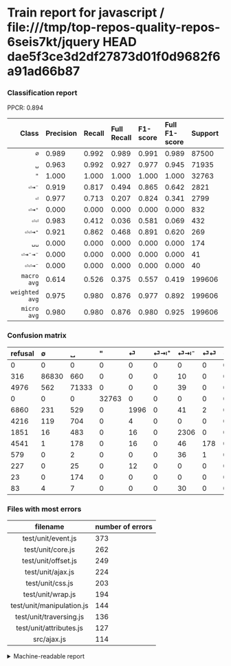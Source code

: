 # Train report for javascript / file:///tmp/top-repos-quality-repos-6seis7kt/jquery HEAD dae5f3ce3d2df27873d01f0d9682f6a91ad66b87

### Classification report

PPCR: 0.894

| Class | Precision | Recall | Full Recall | F1-score | Full F1-score | Support | Full Support | PPCR |
|------:|:----------|:-------|:------------|:---------|:---------|:--------|:-------------|:-----|
| `∅` | 0.989| 0.992| 0.989| 0.991| 0.989| 87500| 87816| 0.996 |
| `␣` | 0.963| 0.992| 0.927| 0.977| 0.945| 71935| 76911| 0.935 |
| `"` | 1.000| 1.000| 1.000| 1.000| 1.000| 32763| 32763| 1.000 |
| `⏎⇥⁻` | 0.919| 0.817| 0.494| 0.865| 0.642| 2821| 4672| 0.604 |
| `⏎` | 0.977| 0.713| 0.207| 0.824| 0.341| 2799| 9659| 0.290 |
| `⏎⇥⁺` | 0.000| 0.000| 0.000| 0.000| 0.000| 832| 5048| 0.165 |
| `⏎⏎` | 0.983| 0.412| 0.036| 0.581| 0.069| 432| 4973| 0.087 |
| `⏎⏎⇥⁺` | 0.921| 0.862| 0.468| 0.891| 0.620| 269| 496| 0.542 |
| `␣␣` | 0.000| 0.000| 0.000| 0.000| 0.000| 174| 197| 0.883 |
| `⏎⇥⁻⇥⁻` | 0.000| 0.000| 0.000| 0.000| 0.000| 41| 124| 0.331 |
| `⏎⏎⇥⁻` | 0.000| 0.000| 0.000| 0.000| 0.000| 40| 619| 0.065 |
| `macro avg` | 0.614| 0.526| 0.375| 0.557| 0.419| 199606| 223278| 0.894 |
| `weighted avg` | 0.975| 0.980| 0.876| 0.977| 0.892| 199606| 223278| 0.894 |
| `micro avg` | 0.980| 0.980| 0.876| 0.980| 0.925| 199606| 223278| 0.894 |

### Confusion matrix

|refusal|  ∅| ␣| "| ⏎| ⏎⇥⁺| ⏎⇥⁻| ⏎⏎| ⏎⏎⇥⁻| ⏎⏎⇥⁺| ␣␣| ⏎⇥⁻⇥⁻| 
|:---|:---|:---|:---|:---|:---|:---|:---|:---|:---|:---|:---|
|0 |0 |0 |0 |0 |0 |0 |0 |0 |0 |0 |0 |
|316 |86830 |660 |0 |0 |0 |10 |0 |0 |0 |0 |0 |
|4976 |562 |71333 |0 |0 |0 |39 |0 |0 |1 |0 |0 |
|0 |0 |0 |32763 |0 |0 |0 |0 |0 |0 |0 |0 |
|6860 |231 |529 |0 |1996 |0 |41 |2 |0 |0 |0 |0 |
|4216 |119 |704 |0 |4 |0 |0 |0 |0 |5 |0 |0 |
|1851 |16 |483 |0 |16 |0 |2306 |0 |0 |0 |0 |0 |
|4541 |1 |178 |0 |16 |0 |46 |178 |0 |13 |0 |0 |
|579 |0 |2 |0 |0 |0 |36 |1 |0 |1 |0 |0 |
|227 |0 |25 |0 |12 |0 |0 |0 |0 |232 |0 |0 |
|23 |0 |174 |0 |0 |0 |0 |0 |0 |0 |0 |0 |
|83 |4 |7 |0 |0 |0 |30 |0 |0 |0 |0 |0 |

### Files with most errors

| filename | number of errors|
|:----:|:-----|
| test/unit/event.js | 373 |
| test/unit/core.js | 262 |
| test/unit/offset.js | 249 |
| test/unit/ajax.js | 224 |
| test/unit/css.js | 203 |
| test/unit/wrap.js | 194 |
| test/unit/manipulation.js | 144 |
| test/unit/traversing.js | 136 |
| test/unit/attributes.js | 127 |
| src/ajax.js | 114 |

<details>
    <summary>Machine-readable report</summary>
```json
{
  "cl_report": {"\"": {"f1-score": 1.0, "precision": 1.0, "recall": 1.0, "support": 32763}, "macro avg": {"f1-score": 0.557172586436624, "precision": 0.6138297573833156, "recall": 0.5262742917423379, "support": 199606}, "micro avg": {"f1-score": 0.9801208380509604, "precision": 0.9801208380509604, "recall": 0.9801208380509604, "support": 199606}, "weighted avg": {"f1-score": 0.9768225719299298, "precision": 0.9748497740752499, "recall": 0.9801208380509604, "support": 199606}, "\u2205": {"f1-score": 0.9908537455138849, "precision": 0.9893690963162153, "recall": 0.9923428571428572, "support": 87500}, "\u23ce": {"f1-score": 0.8242824695436712, "precision": 0.9765166340508806, "recall": 0.7131118256520186, "support": 2799}, "\u23ce\u21e5\u207a": {"f1-score": 0.0, "precision": 0.0, "recall": 0.0, "support": 832}, "\u23ce\u21e5\u207b": {"f1-score": 0.8654531807093263, "precision": 0.919457735247209, "recall": 0.8174406238922368, "support": 2821}, "\u23ce\u21e5\u207b\u21e5\u207b": {"f1-score": 0.0, "precision": 0.0, "recall": 0.0, "support": 41}, "\u23ce\u23ce": {"f1-score": 0.5807504078303426, "precision": 0.9834254143646409, "recall": 0.41203703703703703, "support": 432}, "\u23ce\u23ce\u21e5\u207a": {"f1-score": 0.8905950095969289, "precision": 0.9206349206349206, "recall": 0.862453531598513, "support": 269}, "\u23ce\u23ce\u21e5\u207b": {"f1-score": 0.0, "precision": 0.0, "recall": 0.0, "support": 40}, "\u2423": {"f1-score": 0.9769636376087104, "precision": 0.9627235306026047, "recall": 0.9916313338430528, "support": 71935}, "\u2423\u2423": {"f1-score": 0.0, "precision": 0.0, "recall": 0.0, "support": 174}},
  "cl_report_full": {"\"": {"f1-score": 1.0, "precision": 1.0, "recall": 1.0, "support": 32763}, "macro avg": {"f1-score": 0.41878938401797305, "precision": 0.6138297573833156, "recall": 0.3745461116743041, "support": 223278}, "micro avg": {"f1-score": 0.925256098599143, "precision": 0.9801208380509604, "recall": 0.8762081351499028, "support": 223278}, "weighted avg": {"f1-score": 0.8922930551717618, "precision": 0.9529132123985541, "recall": 0.8762081351499028, "support": 223278}, "\u2205": {"f1-score": 0.9890704469213288, "precision": 0.9893690963162153, "recall": 0.9887719777717044, "support": 87816}, "\u23ce": {"f1-score": 0.3411091173203452, "precision": 0.9765166340508806, "recall": 0.20664665079200745, "support": 9659}, "\u23ce\u21e5\u207a": {"f1-score": 0.0, "precision": 0.0, "recall": 0.0, "support": 5048}, "\u23ce\u21e5\u207b": {"f1-score": 0.6423398328690808, "precision": 0.919457735247209, "recall": 0.4935787671232877, "support": 4672}, "\u23ce\u21e5\u207b\u21e5\u207b": {"f1-score": 0.0, "precision": 0.0, "recall": 0.0, "support": 124}, "\u23ce\u23ce": {"f1-score": 0.06907256499805976, "precision": 0.9834254143646409, "recall": 0.03579328373215363, "support": 4973}, "\u23ce\u23ce\u21e5\u207a": {"f1-score": 0.6203208556149732, "precision": 0.9206349206349206, "recall": 0.46774193548387094, "support": 496}, "\u23ce\u23ce\u21e5\u207b": {"f1-score": 0.0, "precision": 0.0, "recall": 0.0, "support": 619}, "\u2423": {"f1-score": 0.9447704064739149, "precision": 0.9627235306026047, "recall": 0.9274746135143217, "support": 76911}, "\u2423\u2423": {"f1-score": 0.0, "precision": 0.0, "recall": 0.0, "support": 197}},
  "ppcr": 0.8939797024337374
}
```
</details>
